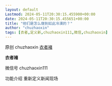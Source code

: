 ```yaml
---
layout: default
Lastmod: 2024-05-11T20:30:15.455900+00:00
date: 2024-05-11T20:30:15.455651+00:00
title: "他们是怎么做到如此冷漠的？"
author: "chuzhaoxin"
tags: [衣者,定义新,chuzhaoxin111,微信,chuzhaoxin]
---
```


原创 chuzhaoxin [衣者褚](javascript:void(0);)

**衣者褚** 

微信号 chuzhaoxin111

功能介绍 重新定义新闻现场

